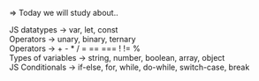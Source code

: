 => Today we will study about..  
  
JS datatypes -> var, let, const  
Operators -> unary, binary, ternary  
Operators -> + - * / = == === ! != %  
Types of variables -> string, number, boolean, array, object  
JS Conditionals -> if-else, for, while, do-while, switch-case, break  
